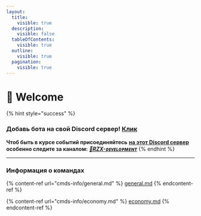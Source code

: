 ```yaml
---
layout:
  title:
    visible: true
  description:
    visible: false
  tableOfContents:
    visible: true
  outline:
    visible: true
  pagination:
    visible: true
---
```


# 🤩 Welcome

{% hint style="success" %}
### Добавь бота на свой Discord сервер! [Клик](https://discord.com/oauth2/authorize?client\_id=1089857134323306526\&permissions=412656069750\&scope=applications.commands%20bot)



**Чтоб быть в курсе событий присоединяйтесь** [**на этот Discord сервер**](https://discord.gg/cEqr2Cv73j) **особенно следите за каналом:** [_**🤖RZX-ᴅᴇᴠᴇʟᴏᴘᴍᴇɴᴛ**_](https://discord.com/channels/967016490723336192/1131319491494686720)
{% endhint %}

***

### Информация о командах

{% content-ref url="cmds-info/general.md" %}
[general.md](cmds-info/general.md)
{% endcontent-ref %}

{% content-ref url="cmds-info/economy.md" %}
[economy.md](cmds-info/economy.md)
{% endcontent-ref %}
